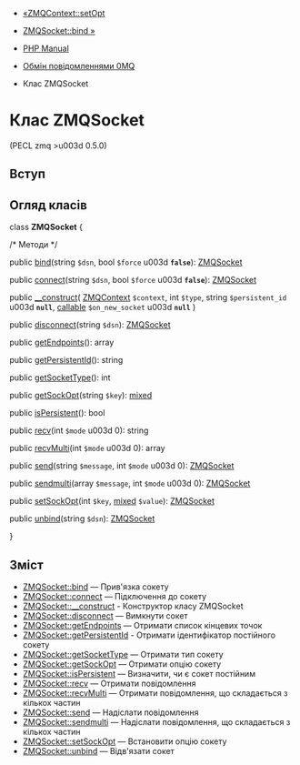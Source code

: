 - [«ZMQContext::setOpt](zmqcontext.setopt.md)
- [ZMQSocket::bind »](zmqsocket.bind.md)

- [PHP Manual](index.md)
- [Обмін повідомленнями 0MQ](book.zmq.md)
- Клас ZMQSocket

# Клас ZMQSocket

(PECL zmq \>u003d 0.5.0)

## Вступ

## Огляд класів

class **ZMQSocket** {

/\* Методи \*/

public [bind](zmqsocket.bind.md)(string `$dsn`, bool `$force` u003d
**`false`**): [ZMQSocket](class.zmqsocket.md)

public [connect](zmqsocket.connect.md)(string `$dsn`, bool `$force` u003d
**`false`**): [ZMQSocket](class.zmqsocket.md)

public [\_\_construct](zmqsocket.construct.md)(
[ZMQContext](class.zmqcontext.md) `$context`,
int `$type`,
string `$persistent_id` u003d **`null`**,
[callable](language.types.callable.md) `$on_new_socket` u003d
**`null`**
)

public [disconnect](zmqsocket.disconnect.md)(string `$dsn`):
[ZMQSocket](class.zmqsocket.md)

public [getEndpoints](zmqsocket.getendpoints.md)(): array

public [getPersistentId](zmqsocket.getpersistentid.md)(): string

public [getSocketType](zmqsocket.getsockettype.md)(): int

public [getSockOpt](zmqsocket.getsockopt.md)(string `$key`):
[mixed](language.types.declarations.md#language.types.declarations.mixed)

public [isPersistent](zmqsocket.ispersistent.md)(): bool

public [recv](zmqsocket.recv.md)(int `$mode` u003d 0): string

public [recvMulti](zmqsocket.recvmulti.md)(int `$mode` u003d 0): array

public [send](zmqsocket.send.md)(string `$message`, int `$mode` u003d 0):
[ZMQSocket](class.zmqsocket.md)

public [sendmulti](zmqsocket.sendmulti.md)(array `$message`, int
`$mode` u003d 0): [ZMQSocket](class.zmqsocket.md)

public [setSockOpt](zmqsocket.setsockopt.md)(int `$key`,
[mixed](language.types.declarations.md#language.types.declarations.mixed)
`$value`): [ZMQSocket](class.zmqsocket.md)

public [unbind](zmqsocket.unbind.md)(string `$dsn`):
[ZMQSocket](class.zmqsocket.md)

}

## Зміст

- [ZMQSocket::bind](zmqsocket.bind.md) — Прив'язка сокету
- [ZMQSocket::connect](zmqsocket.connect.md) — Підключення до сокету
- [ZMQSocket::\_\_construct](zmqsocket.construct.md) - Конструктор
класу ZMQSocket
- [ZMQSocket::disconnect](zmqsocket.disconnect.md) — Вимкнути сокет
- [ZMQSocket::getEndpoints](zmqsocket.getendpoints.md) — Отримати
список кінцевих точок
- [ZMQSocket::getPersistentId](zmqsocket.getpersistentid.md) -
Отримати ідентифікатор постійного сокету
- [ZMQSocket::getSocketType](zmqsocket.getsockettype.md) — Отримати
тип сокету
- [ZMQSocket::getSockOpt](zmqsocket.getsockopt.md) — Отримати опцію
сокету
- [ZMQSocket::isPersistent](zmqsocket.ispersistent.md) — Визначити,
чи є сокет постійним
- [ZMQSocket::recv](zmqsocket.recv.md) — Отримати повідомлення
- [ZMQSocket::recvMulti](zmqsocket.recvmulti.md) — Отримати
повідомлення, що складається з кількох частин
- [ZMQSocket::send](zmqsocket.send.md) — Надіслати повідомлення
- [ZMQSocket::sendmulti](zmqsocket.sendmulti.md) — Надіслати
повідомлення, що складається з кількох частин
- [ZMQSocket::setSockOpt](zmqsocket.setsockopt.md) — Встановити
опцію сокету
- [ZMQSocket::unbind](zmqsocket.unbind.md) — Відв'язати сокет
